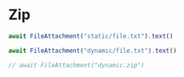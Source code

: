 # Zip

```js
await FileAttachment("static/file.txt").text()
```

```js
await FileAttachment("dynamic/file.txt").text()
```

```js
// await FileAttachment("dynamic.zip")
```
